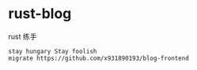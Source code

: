 # rust-blog

rust 练手

```
stay hungary Stay foolish
migrate https://github.com/x931890193/blog-frontend
```
